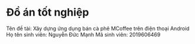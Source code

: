 # Đồ án tốt nghiệp
Tên đề tài: Xây dựng ứng dụng bán cà phê MCoffee trên điện thoại Android
Họ tên sinh viên: Nguyễn Đức Mạnh
Mã sinh viên: 2019606469

